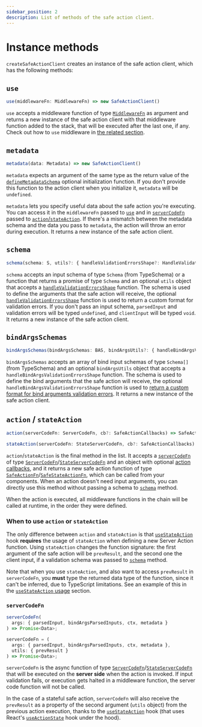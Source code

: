 ```yaml
---
sidebar_position: 2
description: List of methods of the safe action client.
---
```


# Instance methods

`createSafeActionClient` creates an instance of the safe action client, which has the following methods:

## `use`

```typescript
use(middlewareFn: MiddlewareFn) => new SafeActionClient()
```

`use` accepts a middleware function of type [`MiddlewareFn`](/docs/types#middlewarefn) as argument and returns a new instance of the safe action client with that middleware function added to the stack, that will be executed after the last one, if any. Check out how to `use` middleware in [the related section](/docs/safe-action-client/middleware).

## `metadata`

```typescript
metadata(data: Metadata) => new SafeActionClient()
```

`metadata` expects an argument of the same type as the return value of the [`defineMetadataSchema`](/docs/safe-action-client/initialization-options#definemetadataschema) optional initialization function. If you don't provide this function to the action client when you initialize it, `metadata` will be `undefined`.

`metadata` lets you specify useful data about the safe action you're executing. You can access it in the `middlewareFn` passed to [`use`](#use) and in [`serverCodeFn`](#servercodefn) passed to [`action`/`stateAction`](#action--stateaction). If there's a mismatch between the metadata schema and the data you pass to `metadata`, the action will throw an error during execution. It returns a new instance of the safe action client.

## `schema`

```typescript
schema(schema: S, utils?: { handleValidationErrorsShape?: HandleValidationErrorsShapeFn } }) => new SafeActionClient()
```

`schema` accepts an input schema of type `Schema` (from TypeSchema) or a function that returns a promise of type `Schema` and an optional `utils` object that accepts a [`handleValidationErrorsShape`](/docs/recipes/customize-validation-errors-format) function. The schema is used to define the arguments that the safe action will receive, the optional [`handleValidationErrorsShape`](/docs/recipes/customize-validation-errors-format) function is used to return a custom format for validation errors. If you don't pass an input schema, `parsedInput` and validation errors will be typed `undefined`, and `clientInput` will be typed `void`. It returns a new instance of the safe action client.

## `bindArgsSchemas`

```typescript
bindArgsSchemas(bindArgsSchemas: BAS, bindArgsUtils?: { handleBindArgsValidationErrorsShape?: HandleBindArgsValidationErrorsShapeFn }) => new SafeActionClient()
```

`bindArgsSchemas` accepts an array of bind input schemas of type `Schema[]` (from TypeSchema) and an optional `bindArgsUtils` object that accepts a `handleBindArgsValidationErrorsShape` function. The schema is used to define the bind arguments that the safe action will receive, the optional `handleBindArgsValidationErrorsShape` function is used to [return a custom format for bind arguments validation errors](/docs/recipes/customize-validation-errors-format). It returns a new instance of the safe action client.

## `action` / `stateAction`

```typescript
action(serverCodeFn: ServerCodeFn, cb?: SafeActionCallbacks) => SafeActionFn
```

```typescript
stateAction(serverCodeFn: StateServerCodeFn, cb?: SafeActionCallbacks) => SafeStateActionFn
```

`action`/`stateAction` is the final method in the list. It accepts a [`serverCodeFn`](#servercodefn) of type [`ServerCodeFn`](/docs/types#servercodefn)/[`StateServerCodeFn`](/docs/types#stateservercodefn) and an object with optional [action callbacks](/docs/execution/action-callbacks), and it returns a new safe action function of type [`SafeActionFn`](/docs/types#safeactionfn)/[`SafeStateActionFn`](/docs/types#safestateactionfn), which can be called from your components. When an action doesn't need input arguments, you can directly use this method without passing a schema to [`schema`](#schema) method.

When the action is executed, all middleware functions in the chain will be called at runtime, in the order they were defined.

### When to use `action` or `stateAction`

The only difference between `action` and `stateAction` is that [`useStateAction`](/docs/execution/hooks/usestateaction) hook **requires** the usage of `stateAction` when defining a new Server Action function. Using `stateAction` changes the function signature: the first argument of the safe action will be `prevResult`, and the second one the client input, if a validation schema was passed to [`schema`](#schema) method. 

Note that when you use `stateAction`, and also want to access `prevResult` in `serverCodeFn`, you **must** type the returned data type of the function, since it can't be inferred, due to TypeScript limitations. See an example of this in the [`useStateAction` usage](/docs/execution/hooks/usestateaction#example) section.

### `serverCodeFn`

```typescript title="Stateless action"
serverCodeFn(
  args: { parsedInput, bindArgsParsedInputs, ctx, metadata }
) => Promise<Data>;
```

```typescript title="Stateful action"
serverCodeFn = (
  args: { parsedInput, bindArgsParsedInputs, ctx, metadata },
  utils: { prevResult }
) => Promise<Data>;
```

`serverCodeFn` is the async function of type [`ServerCodeFn`](/docs/types#servercodefn)/[`StateServerCodeFn`](/docs/types#stateservercodefn) that will be executed on the **server side** when the action is invoked. If input validation fails, or execution gets halted in a middleware function, the server code function will not be called.

In the case of a stateful safe action, `serverCodeFn` will also receive the `prevResult` as a property of the second argument (`utils` object) from the previous action execution, thanks to the [`useStateAction`](/docs/execution/hooks/usestateaction) hook (that uses React's [`useActionState`](https://react.dev/reference/react/useActionState) hook under the hood).